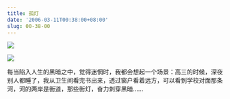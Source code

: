 ```yaml
---
title: 孤灯
date: '2006-03-11T00:38:00+08:00'
slug: 00-38-00
---
```


![](https://db.yihui.org/hexun/b_27F368F6B9A74233.jpg)



![](https://db.yihui.org/hexun/b_0CEE0F4D72AC8304.jpg)

每当陷入人生的黑暗之中，觉得迷惘时，我都会想起一个场景：高三的时候，深夜别人都睡了，我从卫生间看完书出来，透过窗户看着远方，可以看到学校对面那条河，河的两岸是街道，那些街灯，奋力刺穿黑暗……
